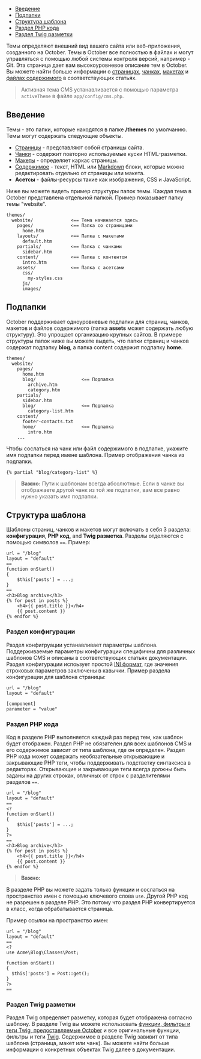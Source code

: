 
- [Введение](#introduction)
- [Подпапки](#subdirectories)
- [Структура шаблона](#structure)
- [Раздел PHP кода](#php-section)
- [Раздел Twig разметки](#twig-section)

Темы определяют внешний вид вашего сайта или веб-приложения, созданного на October. Темы в October все полностью в файлах и могут управляться с помощью любой системы контроля версий, например - Git. Эта страница дает вам высокоуровневое описание тем в October. Вы можете найти больше информации о [страницах](./cms-pages.md), [чанках](./cms-partials.md), [макетах](./cms-layouts.md) и [файлах содержимого](./cms-content.md) в соответствующих статьях.

> Активная тема CMS устанавливается с помощью параметра `activeTheme` в файле `app/config/cms.php`.

<a name="introduction" class="anchor" href="#introduction"></a>
## Введение

Темы - это папки, которые находятся в папке **/themes** по умолчанию. Темы могут содержать следующие объекты.

- [Страницы](./cms-pages.md) - представляют собой страницы сайта.
- [Чанки](./cms-partials.md) - содержит повторно используемые куски HTML-разметки.
- [Макеты](./cms-layouts.md) - определяет каркас страницы.
- [Содержимое](./cms-content.md) - текст, HTML или [Markdown](http://daringfireball.net/projects/markdown/syntax) блоки, которые можно редактировать отдельно от страницы или макета.
- **Асетсы** - файлы-ресурсы такие как изображения, CSS и JavaScript.

Ниже вы можете видеть пример структуры папок темы. Каждая тема в October представлена отдельной папкой. Пример показывает папку темы "website".

    themes/
      website/              <== Тема начинается здесь
        pages/              <== Папка со страницами 
          home.htm
        layouts/            <== Папка с макетами
          default.htm
        partials/           <== Папка с чанками
          sidebar.htm
        content/            <== Папка с контентом
          intro.htm
        assets/             <== Папка с асетсами
          css/
            my-styles.css
          js/
          images/

<a name="subdirectories" class="anchor" href="#subdirectories"></a>
## Подпапки

October поддерживает одноуровневые подпапки для страниц, чанков, макетов и файлов содержимого (папка **assets** может содержать любую структуру). Это упрощает организацию крупных сайтов. В примере структуры папок ниже вы можете выдеть, что папки страниц и чанков содержат подпапку **blog**, а папка content содержит подпапку **home**.

    themes/
      website/
        pages/
          home.htm
          blog/                 <== Подпапка
            archive.htm
            category.htm
        partials/
          sidebar.htm
          blog/                 <== Подпапка
            category-list.htm
        content/
          footer-contacts.txt
          home/                 <== Подпапка
            intro.htm
        ...
Чтобы сослаться на чанк или файл содержимого в подпапке, укажите имя подпапки перед имене шаблона. Пример отображения чанка из подпапки.

    {% partial "blog/category-list" %}

> **Важно:** Пути к шаблонам всегда абсолютные. Если в чанке вы отображаете другой чанк из той же подпапки, вам все равно нужно указать имя подпапки.

<a name="structure" class="anchor" href="#structure"></a>
## Структура шаблона

Шаблоны страниц, чанков и макетов могут включать в себя 3 раздела: **конфигурация**, **PHP код**, and **Twig разметка**.
Разделы отделяются с помощью символов `==`.
Пример:

    url = "/blog"
    layout = "default"
    ==
    function onStart()
    {
        $this['posts'] = ...;
    }
    ==
    <h3>Blog archive</h3>
    {% for post in posts %}
        <h4>{{ post.title }}</h4>
        {{ post.content }}
    {% endfor %}

<a name="configuration-section" class="anchor" href="#configuration-section"></a>
### Раздел конфигурации

Раздел конфигруации устанавливает параметры шаблона. Поддерживаемые параметры конфигурации специфичны для различных шаблонов CMS и описаны в соответствующих статьях документации. Раздел конфигурации испоьзует простой [INI формат](http://en.wikipedia.org/wiki/INI_file), где значения строковых параметров заключены в кавычки. Пример раздела конфигурации для шаблона страницы:

    url = "/blog"
    layout = "default"

    [component]
    parameter = "value"

<a name="php-section" class="anchor" href="#php-section"></a>
### Раздел PHP кода

Код в разделе PHP выполняется каждый раз перед тем, как шаблон будет отображен. Раздел PHP не обязателен для всех шаблонов CMS и его содержимое зависит от типа шаблона, где он определен. Раздел PHP кода может содержать необязательные открывающие и закрывающие PHP теги, чтобы поддерживать подстветку синтаксиса в редакторах. Открывающие и закрывающие теги всегда должны быть заданы на других строках, отличных от строк с разделителями разделов `==`.

    url = "/blog"
    layout = "default"
    ==
    <?
    function onStart()
    {
        $this['posts'] = ...;
    }
    ?>
    ==
    <h3>Blog archive</h3>
    {% for post in posts %}
        <h4>{{ post.title }}</h4>
        {{ post.content }}
    {% endfor %}

> **Важно:** 

В разделе PHP вы можете задать только функции и сослаться на пространство имен с помощью ключевого слова `use`. Другой PHP код не разрешен в разделе PHP. Это потому что раздел PHP конвертируется в класс, когда обрабатывается страница.

Пример ссылки на пространство имен:

    url = "/blog"
    layout = "default"
    ==
    <?
    use Acme\Blog\Classes\Post;

    function onStart()
    {
      $this['posts'] = Post::get();
    }
    ?>
    ==

<a name="twig-section" class="anchor" href="#twig-section"></a>
### Раздел Twig разметки

Раздел Twig определяет разметку, которая будет отображена согласно шаблону. В разделе Twig вы можете использовать [функции, фильтры и теги Twig, предоставляемые October](./cms-markup.md) и все оригинальные функции, фильтры и теги [Twig](http://twig.sensiolabs.org/documentation). Содержимое в разделе Twig завивит от типа шаблона (страница, макет или чанк). Вы можете найти больше информации о конкретных объектах Twig далее в документации.
